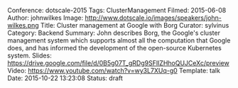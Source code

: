 Conference: dotscale-2015
Tags: ClusterManagement
Filmed: 2015-06-08
Author: johnwilkes
Image: http://www.dotscale.io/images/speakers/john-wilkes.png
Title: Cluster management at Google with Borg
Curator: sylvinus
Category: Backend
Summary: John describes Borg, the Google's cluster management system which supports almost all the computation that Google does, and has informed the development of the open-source Kubernetes system.
Slides: https://drive.google.com/file/d/0B5g07T_gRDg9SFlIZHhoQUJCeXc/preview
Video: https://www.youtube.com/watch?v=wy3L7XUq-g0
Template: talk
Date: 2015-10-22 13:23:08
Status: draft